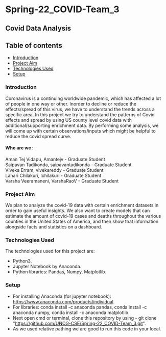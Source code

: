 # Spring-22_COVID-Team_3

## Covid Data Analysis

## Table of contents
* [Introduction](#introduction)
* [Project Aim](#project-aim)
* [Technologies Used](#technologies-used)
* [Setup](#setup)

### Introduction

Coronavirus is a continuing worldwide pandemic, which has affected a lot of people in one way or other. Inorder to decline or reduce the effects/spread of this virus, we have to understand the trends across a specific area. In this project we try to understand the patterns of Covid effects and spread by using US county level covid data with additional/supporting enrichment data. By performing some analysis, we will come up with certain observations/inputs which might be helpful to reduce the covid spread curve. 

#### Who are we :

Aman Tej Vidapu, Amantejv - Graduate Student <br>
Saipavan Tadikonda, saipavantadikonda - Graduate Student <br>
Viveka Erram, vivekareddy - Graduate Student <br>
Lahari Chilakuri, lchilakuri - Graduate Student <br>
Varsha Veeramaneni, VarshaRaoV - Graduate Student <br>

### Project Aim
We plan to analyze the covid-19 data with certain enrichment datasets in order to gain useful insights. We also want to create models that can estimate the amount of covid-19 cases and deaths throughout the various counties in the United States of America, and then show that information alongside facts and statistics on a dashboard.

### Technologies Used
The technologies used for this project are:
* Python3.
* Jupyter Notebook by Anaconda.
* Python libraries: Pandas, Numpy, Matplotlib.

### Setup
* For installing Anaconda (for jupyter notebook): https://www.anaconda.com/products/individual.
* For libraries: conda install -c anaconda pandas, conda install -c anaconda numpy, conda install -c anaconda matplotlib.
* Next open cmd or terminal, clone this repository by using - git clone "https://github.com/UNCG-CSE/Spring-22_COVID-Team_3.git".
* As we used relative pathing we are good to run this code in your local.
